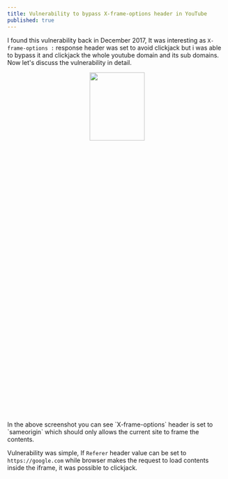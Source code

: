 ```yaml
---
title: Vulnerability to bypass X-frame-options header in YouTube
published: true
---
```


I found this vulnerability back in December 2017, It was interesting as `X-frame-options :` response header was set to avoid clickjack but i was able to bypass it and clickjack the whole youtube domain and its sub domains. Now let's discuss the vulnerability in detail.
<br>
<center>
<img src="https://spidersec.ninja/postimg/p1/img1.png" height="20%" width="50%">
</center>
<br>
In the above screenshot you can see `X-frame-options` header is set to `sameorigin` which should only allows the current site to frame the contents.

Vulnerability was simple, If `Referer` header value can be set to `https://google.com` while browser makes the request to load contents inside the iframe, it was possible to clickjack.
